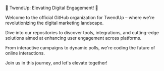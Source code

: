 🚀 TwendUp: Elevating Digital Engagement! 🚀

Welcome to the official GitHub organization for TwendUp – where we're revolutionizing the digital marketing landscape. 

Dive into our repositories to discover tools, integrations, and cutting-edge solutions aimed at enhancing user engagement across platforms. 

From interactive campaigns to dynamic polls, we're coding the future of online interactions. 

Join us in this journey, and let's elevate together!
